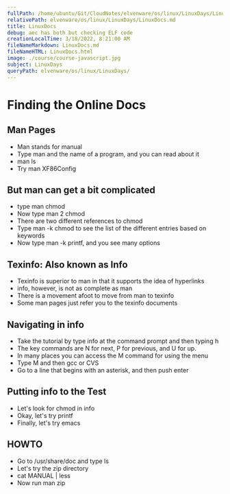 ```yaml
---
fullPath: /home/ubuntu/Git/CloudNotes/elvenware/os/linux/LinuxDays/LinuxDocs.md
relativePath: elvenware/os/linux/LinuxDays/LinuxDocs.md
title: LinuxDocs
debug: aec has both but checking ELF code
creationLocalTime: 3/18/2022, 8:21:00 AM
fileNameMarkdown: LinuxDocs.md
fileNameHTML: LinuxDocs.html
image: ./course/course-javascript.jpg
subject: LinuxDays
queryPath: elvenware/os/linux/LinuxDays/
---
```


<!-- toc -->
<!-- tocstop -->


<HTML>
<HEAD>
	<TITLE>Linux Docs</TITLE>
	<script language="JavaScript" src="/charlie/libs/scripts/MeyerStyleSwitch.js" type="text/javascript"></script>  
	<!--#include virtual="../../scripts/HeaderInfo.html" -->
</HEAD>
<BODY>

<H1>Finding the Online Docs</H1>

<H2>Man Pages</H2>
<UL>
<LI>Man stands for manual</LI>
<LI>Type man and the name of a program, and you can read about it</LI>
<LI>man ls</LI>
<LI>Try man XF86Config</LI>
</UL>


<H2>But man can get a bit complicated</H2>
<UL>
<LI>type man chmod</LI>
<LI>Now type man 2 chmod</LI>
<LI>There are two different references to chmod</LI>
<LI>Type man -k chmod to see the list of the different entries based on keywords</LI>
<LI>Now type man -k printf, and you see many options</LI>
</UL>

<h2>Texinfo: Also known as Info</h2>
<UL>
<LI>Texinfo is superior to man in that it supports  the idea of hyperlinks</LI>
<LI>info, however, is not as complete as man</LI>
<LI>There is a movement afoot to move from man to texinfo</LI>
<LI>Some man pages just refer you to the texinfo documents</LI>
</UL>


<H2>Navigating in info</H2>
<UL>
<LI>Take the tutorial by type info at the command prompt and then typing h</LI>
<LI>The key commands are N for next, P for previous, and U for up.</LI>
<LI>In many places you can access the M command for using the menu</LI>
<LI>Type M and then gcc or CVS</LI>
<LI>Go to a line that begins with an asterisk, and then push enter</LI>
</UL>

<H2>Putting info to the Test</H2>
<UL>
<LI>Let's look for chmod in info</LI>
<LI>Okay, let's try printf</LI>
<LI>Finally, let's try emacs</LI>
</UL>

<H2>HOWTO</H2>
<UL>
<LI>Go to /usr/share/doc and type ls</LI>
<LI>Let's try the zip directory</LI>
<LI>cat MANUAL | less</LI>
<LI>Now run man zip</LI>
</UL>







</BODY>
</HTML>
